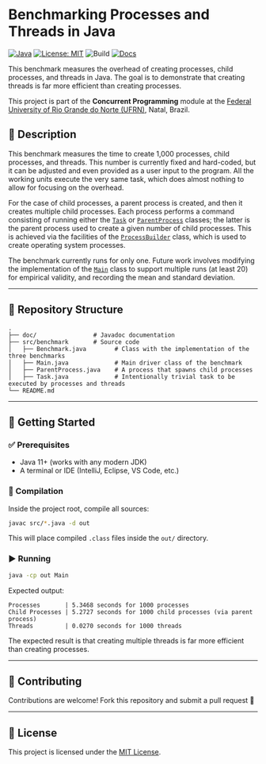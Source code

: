 # Benchmarking Processes and Threads in Java

[![Java](https://img.shields.io/badge/Java-11%2B-orange?logo=java)](https://www.oracle.com/java/technologies/javase-downloads.html)
[![License: MIT](https://img.shields.io/badge/License-MIT-blue.svg)](LICENSE)
![Build](https://img.shields.io/badge/build-manual-lightgrey)
[![Docs](https://img.shields.io/badge/docs-Javadoc-green)](./doc/index.html)

This benchmark measures the overhead of creating processes, child processes, and threads in Java. The goal is to demonstrate that creating threads is far more efficient than creating processes.

This project is part of the **Concurrent Programming** module at the [Federal University of Rio Grande do Norte (UFRN)](https://www.ufrn.br), Natal, Brazil.

## 📃 Description

This benchmark measures the time to create 1,000 processes, child processes, and threads. This number is currently fixed and hard-coded, but it can be adjusted and even provided as a user input to the program. All the working units execute the very same task, which does almost nothing to allow for focusing on the overhead. 

For the case of child processes, a parent process is created, and then it creates multiple child processes. Each process performs a command consisting of running either the [`Task`](src/benchmark/Task.java) or [`ParentProcess`](src/benchmark/ParentProcess.java) classes; the latter is the parent process used to create a given number of child processes. This is achieved via the facilities of the [`ProcessBuilder`](https://docs.oracle.com/en/java/javase/23/docs/api/java.base/java/lang/ProcessBuilder.html) class, which is used to create operating system processes.

The benchmark currently runs for only one. Future work involves modifying the implementation of the [`Main`](src/benchmark/Main.java) class to support multiple runs (at least 20) for empirical validity, and recording the mean and standard deviation.

---

## 📂 Repository Structure

```
.
├── doc/                # Javadoc documentation
├── src/benchmark       # Source code
│   ├── Benchmark.java        # Class with the implementation of the three benchmarks
│   ├── Main.java             # Main driver class of the benchmark
│   ├── ParentProcess.java    # A process that spawns child processes
│   ├── Task.java             # Intentionally trivial task to be executed by processes and threads
└── README.md
```

---

## 🚀 Getting Started

### ✅ Prerequisites

- Java 11+ (works with any modern JDK)
- A terminal or IDE (IntelliJ, Eclipse, VS Code, etc.)

### 🔧 Compilation

Inside the project root, compile all sources:

```bash
javac src/*.java -d out
```

This will place compiled `.class` files inside the `out/` directory.

### ▶️ Running

```bash
java -cp out Main
```

Expected output:

```
Processes       | 5.3468 seconds for 1000 processes
Child Processes | 5.2727 seconds for 1000 child processes (via parent process)
Threads         | 0.0270 seconds for 1000 threads
```

The expected result is that creating multiple threads is far more efficient than creating processes.

---

## 🤝 Contributing

Contributions are welcome! Fork this repository and submit a pull request 🚀

---

## 📜 License

This project is licensed under the [MIT License](LICENSE).
